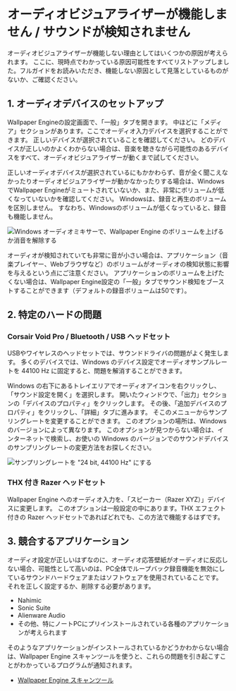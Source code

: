 # オーディオビジュアライザーが機能しません / サウンドが検知されません

オーディオビジュアライザーが機能しない理由としてはいくつかの原因が考えられます。 ここに、現時点でわかっている原因可能性をすべてリストアップしました。フルガイドをお読みいただき、機能しない原因として見落としているものがないか、ご確認ください。

## 1. オーディオデバイスのセットアップ
Wallpaper Engineの設定画面で、「一般」タブを開きます。 中ほどに「メディア」セクションがあります。ここでオーディオ入力デバイスを選択することができます。 正しいデバイスが選択されていることを確認してください。 どのデバイスが正しいのかよくわからない場合は、音楽を聴きながら可能性のあるデバイスをすべて、オーディオビジュアライザーが動くまで試してください。

正しいオーディオデバイスが選択されているにもかかわらず、音が全く聞こえなかったりオーディオビジュアライザーが動かなかったりする場合は、WindowsでWallpaper Engineがミュートされていないか、また、非常にボリュームが低くなっていないかを確認してください。 Windowsは、録音と再生のボリュームを区別しません。 すなわち、Windowsのボリュームが低くなっていると、録音も機能しません。

![Windows オーディオミキサーで、Wallpaper Engine のボリュームを上げるか消音を解除する](./audiomixer.png)

オーディオが検知されていても非常に音が小さい場合は、アプリケーション（音楽プレイヤー、Webブラウザなど）のボリュームがオーディオの検知状態に影響を与えるという点にご注意ください。 アプリケーションのボリュームを上げたくない場合は、Wallpaper Engine設定の「一般」タブでサウンド検知をブーストすることができます（デフォルトの録音ボリュームは50です）。

## 2. 特定のハードの問題

### Corsair Void Pro / Bluetooth / USB ヘッドセット

USBやワイヤレスのヘッドセットでは、サウンドドライバの問題がよく発生します。 多くのデバイスでは、Windows のデバイス設定でオーディオサンプルレートを 44100 Hz に固定すると、問題を解消することができます。

Windows の右下にあるトレイエリアでオーディオアイコンを右クリックし、「サウンド設定を開く」を選択します。 開いたウィンドウで、「出力」セクションの「デバイスのプロパティ」をクリックします。 その後、「追加デバイスのプロパティ」をクリックし、「詳細」タブに進みます。 そこのメニューからサンプリングレートを変更することができます。 このオプションの場所は、Windows のバージョンによって異なります。 このオプションが見つからない場合は、インターネットで検索し、お使いの Windows のバージョンでのサウンドデバイスのサンプリングレートの変更方法をお探しください。

![サンプリングレートを "24 bit, 44100 Hz" にする](./samplingrate.png)

### THX 付き Razer ヘッドセット

Wallpaper Engine へのオーディオ入力を、「スピーカー（Razer XYZ）」デバイスに変更します。 このオプションは一般設定の中にあります。THX エフェクト付きの Razer ヘッドセットであればどれでも、この方法で機能するはずです。

## 3. 競合するアプリケーション

オーディオ設定が正しいはずなのに、オーディオ応答壁紙がオーディオに反応しない場合、可能性として高いのは、PC全体でループバック録音機能を無効にしているサウンドハードウェアまたはソフトウェアを使用されていることです。 それを正しく設定するか、削除する必要があります。

* Nahimic
* Sonic Suite
* Alienware Audio
* その他、特にノートPCにプリインストールされている各種のアプリケーションが考えられます

そのようなアプリケーションがインストールされているかどうかわからない場合は、Wallpaper Engine スキャンツールを使うと、これらの問題を引き起こすことがわかっているプログラムが通知されます。

* [Wallpaper Engine スキャンツール](/debug/scantool.html)

